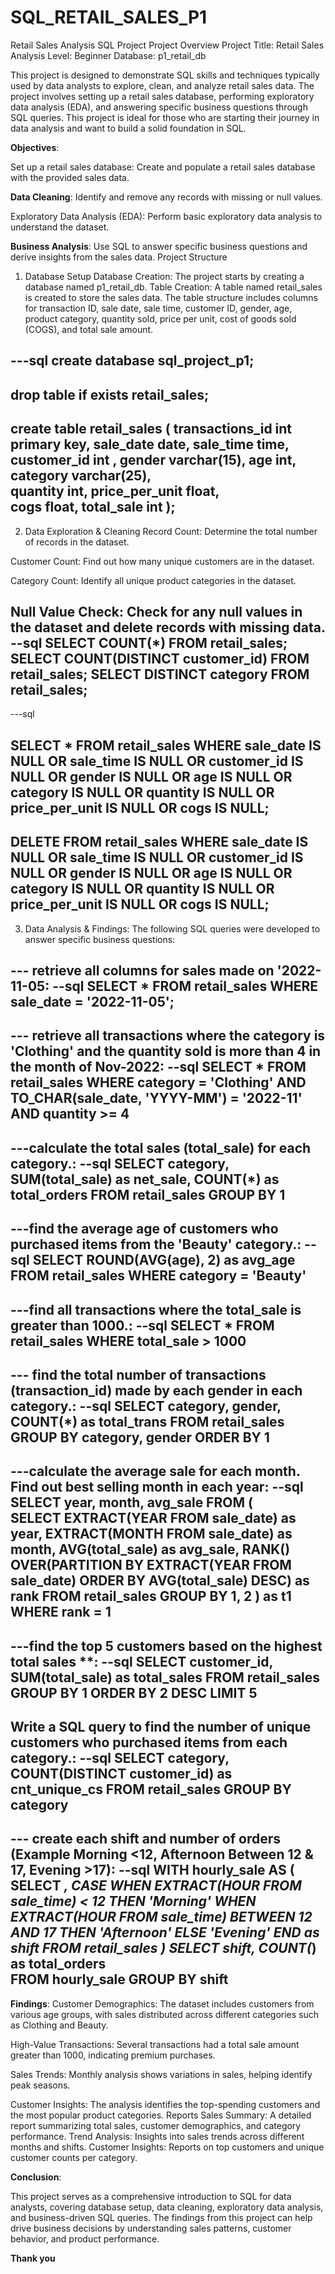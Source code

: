 # SQL_RETAIL_SALES_P1

Retail Sales Analysis SQL Project
Project Overview
Project Title: Retail Sales Analysis
Level: Beginner
Database: p1_retail_db

This project is designed to demonstrate SQL skills and techniques typically used by data analysts to explore, clean, and analyze retail sales data. The project involves setting up a retail sales database, performing exploratory data analysis (EDA), and answering specific business questions through SQL queries. This project is ideal for those who are starting their journey in data analysis and want to build a solid foundation in SQL.

**Objectives**:

Set up a retail sales database: Create and populate a retail sales database with the provided sales data.

**Data Cleaning**:
Identify and remove any records with missing or null values.

Exploratory Data Analysis (EDA): 
Perform basic exploratory data analysis to understand the dataset.

**Business Analysis**:
Use SQL to answer specific business questions and derive insights from the sales data.
Project Structure
1. Database Setup
Database Creation:
The project starts by creating a database named p1_retail_db.
Table Creation: A table named retail_sales is created to store the sales data. The table structure includes columns for transaction ID, sale date, sale time, customer ID, gender, age, product category, quantity sold, price per unit, cost of goods sold (COGS), and total sale amount.

---sql
create database sql_project_p1;
--
drop table if exists retail_sales;
--

create table retail_sales (
transactions_id	int primary key,
sale_date date,
sale_time time,
customer_id int ,
gender varchar(15),
age int,	
category varchar(25),	
quantity	int,
price_per_unit float,	
cogs float,
total_sale int
);
---

2. Data Exploration & Cleaning
Record Count:
Determine the total number of records in the dataset.

Customer Count:
Find out how many unique customers are in the dataset.

Category Count:
Identify all unique product categories in the dataset.

Null Value Check:
Check for any null values in the dataset and delete records with missing data.
--sql
SELECT COUNT(*) FROM retail_sales;
SELECT COUNT(DISTINCT customer_id) FROM retail_sales;
SELECT DISTINCT category FROM retail_sales;
---
---sql

SELECT * FROM retail_sales
WHERE 
    sale_date IS NULL OR sale_time IS NULL OR customer_id IS NULL OR 
    gender IS NULL OR age IS NULL OR category IS NULL OR 
    quantity IS NULL OR price_per_unit IS NULL OR cogs IS NULL;
---
DELETE FROM retail_sales
WHERE 
    sale_date IS NULL OR sale_time IS NULL OR customer_id IS NULL OR 
    gender IS NULL OR age IS NULL OR category IS NULL OR 
    quantity IS NULL OR price_per_unit IS NULL OR cogs IS NULL;
---
3. Data Analysis & Findings:
The following SQL queries were developed to answer specific business questions:

--- retrieve all columns for sales made on '2022-11-05:
--sql
SELECT *
FROM retail_sales
WHERE sale_date = '2022-11-05';
--
--- retrieve all transactions where the category is 'Clothing' and the quantity sold is more than 4 in the month of Nov-2022:
--sql
SELECT 
  *
FROM retail_sales
WHERE 
    category = 'Clothing'
    AND 
    TO_CHAR(sale_date, 'YYYY-MM') = '2022-11'
    AND
    quantity >= 4
---
---calculate the total sales (total_sale) for each category.:
--sql
SELECT 
    category,
    SUM(total_sale) as net_sale,
    COUNT(*) as total_orders
FROM retail_sales
GROUP BY 1
--
---find the average age of customers who purchased items from the 'Beauty' category.:
--sql
SELECT
    ROUND(AVG(age), 2) as avg_age
FROM retail_sales
WHERE category = 'Beauty'
---
---find all transactions where the total_sale is greater than 1000.:
--sql
SELECT * FROM retail_sales
WHERE total_sale > 1000
---
--- find the total number of transactions (transaction_id) made by each gender in each category.:
--sql
SELECT 
    category,
    gender,
    COUNT(*) as total_trans
FROM retail_sales
GROUP 
    BY 
    category,
    gender
ORDER BY 1
--
---calculate the average sale for each month. Find out best selling month in each year:
--sql
SELECT 
       year,
       month,
    avg_sale
FROM 
(    
SELECT 
    EXTRACT(YEAR FROM sale_date) as year,
    EXTRACT(MONTH FROM sale_date) as month,
    AVG(total_sale) as avg_sale,
    RANK() OVER(PARTITION BY EXTRACT(YEAR FROM sale_date) ORDER BY AVG(total_sale) DESC) as rank
FROM retail_sales
GROUP BY 1, 2
) as t1
WHERE rank = 1
--
---find the top 5 customers based on the highest total sales **:
--sql
SELECT 
    customer_id,
    SUM(total_sale) as total_sales
FROM retail_sales
GROUP BY 1
ORDER BY 2 DESC
LIMIT 5
--
Write a SQL query to find the number of unique customers who purchased items from each category.:
--sql
SELECT 
    category,    
    COUNT(DISTINCT customer_id) as cnt_unique_cs
FROM retail_sales
GROUP BY category
--
--- create each shift and number of orders (Example Morning <12, Afternoon Between 12 & 17, Evening >17):
--sql
WITH hourly_sale
AS
(
SELECT *,
    CASE
        WHEN EXTRACT(HOUR FROM sale_time) < 12 THEN 'Morning'
        WHEN EXTRACT(HOUR FROM sale_time) BETWEEN 12 AND 17 THEN 'Afternoon'
        ELSE 'Evening'
    END as shift
FROM retail_sales
)
SELECT 
    shift,
    COUNT(*) as total_orders    
FROM hourly_sale
GROUP BY shift
---

**Findings**:
Customer Demographics:
The dataset includes customers from various age groups, with sales distributed across different categories such as Clothing and Beauty.

High-Value Transactions: 
Several transactions had a total sale amount greater than 1000, indicating premium purchases.

Sales Trends:
Monthly analysis shows variations in sales, helping identify peak seasons.

Customer Insights: 
The analysis identifies the top-spending customers and the most popular product categories.
Reports
Sales Summary:
A detailed report summarizing total sales, customer demographics, and category performance.
Trend Analysis: 
Insights into sales trends across different months and shifts.
Customer Insights:
Reports on top customers and unique customer counts per category.

**Conclusion**:

This project serves as a comprehensive introduction to SQL for data analysts, 
covering database setup, data cleaning, exploratory data analysis, and business-driven 
SQL queries. The findings from this project can help drive business decisions by understanding 
sales patterns, customer behavior, and product performance.


**Thank you**
